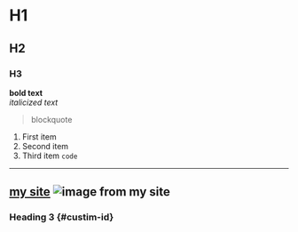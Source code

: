 # H1
## H2
### H3

**bold text**<br>
*italicized text*
>blockquote 
1. First item
2. Second item
3. Third item
`code`
---
[my site](https://www.ekmstudios.com)
![image from my site](https://www.ekmstudios.com/images/usm-cut-2b.png)
---
### Heading 3 {#custim-id}
